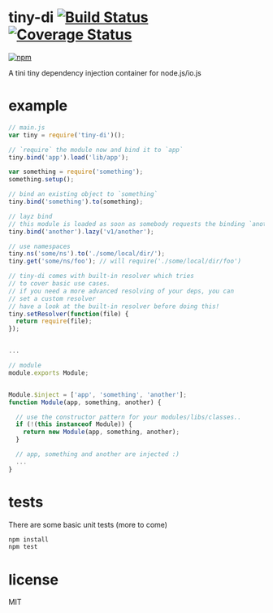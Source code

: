 # tiny-di [![Build Status](https://secure.travis-ci.org/ds82/tiny-di.svg)](http://travis-ci.org/ds82/tiny-di) [![Coverage Status](https://coveralls.io/repos/ds82/tiny-di/badge.svg?branch=master)](https://coveralls.io/r/ds82/tiny-di?branch=master)

[![npm](https://nodei.co/npm/tiny-di.png?downloads=true&stars=true)](https://nodei.co/npm/tiny-di/)

A tini tiny dependency injection container for node.js/io.js

# example

```javascript
// main.js
var tiny = require('tiny-di')();

// `require` the module now and bind it to `app`
tiny.bind('app').load('lib/app');

var something = require('something');
something.setup();

// bind an existing object to `something`
tiny.bind('something').to(something);

// layz bind
// this module is loaded as soon as somebody requests the binding `another`
tiny.bind('another').lazy('v1/another');

// use namespaces
tiny.ns('some/ns').to('./some/local/dir/');
tiny.get('some/ns/foo'); // will require('./some/local/dir/foo')

// tiny-di comes with built-in resolver which tries
// to cover basic use cases.
// if you need a more advanced resolving of your deps, you can
// set a custom resolver
// have a look at the built-in resolver before doing this!
tiny.setResolver(function(file) {
  return require(file);
});


...
```

```javascript
// module
module.exports Module;


Module.$inject = ['app', 'something', 'another'];
function Module(app, something, another) {

  // use the constructor pattern for your modules/libs/classes..
  if (!(this instanceof Module)) {
    return new Module(app, something, another);
  }

  // app, something and another are injected :)
  ...
}

```

# tests

There are some basic unit tests (more to come)

```javascript
npm install
npm test
```

# license

MIT



